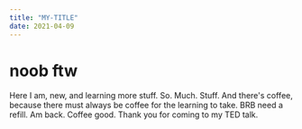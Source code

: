 ```yaml
---
title: "MY-TITLE"
date: 2021-04-09
---
```

# noob ftw
Here I am, new, and learning more stuff. So. Much. Stuff. And there's coffee, because there must always be coffee for the learning to take. BRB need a refill.
Am back. Coffee good. 
Thank you for coming to my TED talk.